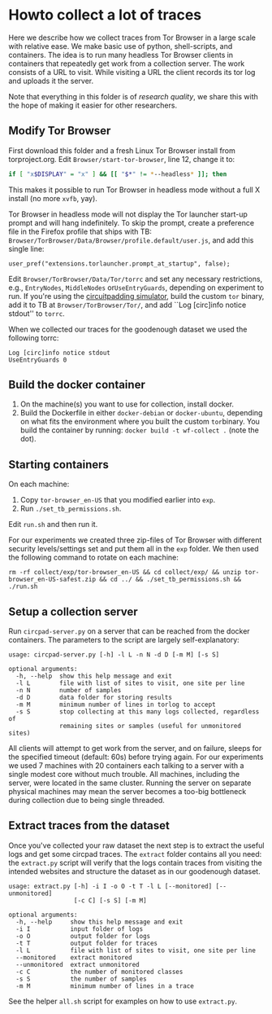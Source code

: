 # Howto collect a lot of traces
Here we describe how we collect traces from Tor Browser in a large scale with
relative ease. We make basic use of python, shell-scripts, and containers. The
idea is to run many headless Tor Browser clients in containers that repeatedly
get work from a collection server. The work consists of a URL to visit. While
visiting a URL the client records its tor log and uploads it the server.

Note that everything in this folder is of *research quality*, we share this with
the hope of making it easier for other researchers.

## Modify Tor Browser
First download this folder and a fresh Linux Tor Browser install from
torproject.org. Edit `Browser/start-tor-browser`, line 12, change it to:

```bash
if [ "x$DISPLAY" = "x" ] && [[ "$*" != *--headless* ]]; then
```

This makes it possible to run Tor Browser in headless mode without a full X
install (no more `xvfb`, yay).

Tor Browser in headless mode will not display the Tor launcher start-up prompt and will hang indefinitely. To skip the prompt, create a preference file in the Firefox profile that ships with TB: `Browser/TorBrowser/Data/Browser/profile.default/user.js`, and add this single line:

```
user_pref("extensions.torlauncher.prompt_at_startup", false);
```

Edit `Browser/TorBrowser/Data/Tor/torrc` and set any necessary restrictions,
e.g., `EntryNodes`, `MiddleNodes` or`UseEntryGuards`, depending on experiment to
run. If you're using the [circuitpadding
simulator](https://github.com/pylls/circpad-sim), build the custom `tor` binary,
add it to TB at `Browser/TorBrowser/Tor/`, and add ``Log [circ]info notice
stdout'' to `torrc`.

When we collected our traces for the goodenough dataset we used the following torrc:

```
Log [circ]info notice stdout
UseEntryGuards 0
```

## Build the docker container
1. On the machine(s) you want to use for collection, install docker. 
2. Build the Dockerfile in either `docker-debian` or `docker-ubuntu`, depending
   on what fits the environment where you built the custom `tor`binary. You
   build the container by running: `docker build -t wf-collect .` (note the
   dot).

## Starting containers
On each machine:
1. Copy `tor-browser_en-US` that you modified earlier into `exp`. 
2. Run `./set_tb_permissions.sh`. 

Edit `run.sh` and then run it.

For our experiments we created three zip-files of Tor Browser with different
security levels/settings set and put them all in the `exp` folder. We then used
the following command to rotate on each machine:

```
rm -rf collect/exp/tor-browser_en-US && cd collect/exp/ && unzip tor-browser_en-US-safest.zip && cd ../ && ./set_tb_permissions.sh && ./run.sh
```

## Setup a collection server
Run `circpad-server.py` on a server that can be reached from the docker
containers. The parameters to the script are largely self-explanatory:

```
usage: circpad-server.py [-h] -l L -n N -d D [-m M] [-s S]

optional arguments:
  -h, --help  show this help message and exit
  -l L        file with list of sites to visit, one site per line
  -n N        number of samples
  -d D        data folder for storing results
  -m M        minimum number of lines in torlog to accept
  -s S        stop collecting at this many logs collected, regardless of
              remaining sites or samples (useful for unmonitored sites)
```

All clients will attempt to get work from the server, and on failure, sleeps for
the specified timeout (default: 60s) before trying again. For our experiments we
used 7 machines with 20 containers each talking to a server with a single modest
core without much trouble. All machines, including the server, were located in
the same cluster. Running the server on separate physical machines may mean the
server becomes a too-big bottleneck during collection due to being single
threaded.

## Extract traces from the dataset
Once you've collected your raw dataset the next step is to extract the useful
logs and get some circpad traces. The `extract` folder contains all you need:
the `extract.py` script will verify that the logs contain traces from visiting
the intended websites and structure the dataset as in our goodenough dataset.

```
usage: extract.py [-h] -i I -o O -t T -l L [--monitored] [--unmonitored]
                  [-c C] [-s S] [-m M]

optional arguments:
  -h, --help     show this help message and exit
  -i I           input folder of logs
  -o O           output folder for logs
  -t T           output folder for traces
  -l L           file with list of sites to visit, one site per line
  --monitored    extract monitored
  --unmonitored  extract unmonitored
  -c C           the number of monitored classes
  -s S           the number of samples
  -m M           minimum number of lines in a trace
```

See the helper `all.sh` script for examples on how to use `extract.py`.
